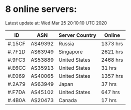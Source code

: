 # 8 online servers:

Latest update at: Wed Mar 25 20:10:10 UTC 2020

| ID | ASN | Server Country | Online |
| -- | --- | -------------- | ------ |
| #.15CF | AS49392 | Russia | 1373 hrs |
| #.7F1D | AS63949 | Singapore | 2621 hrs |
| #.9FC3 | AS53889 | United States | 2468 hrs |
| #.E6CC | AS35913 | United States | 31 hrs |
| #.E069 | AS40065 | United States | 1357 hrs |
| #.2A79 | AS63949 | Japan | 37 hrs |
| #.F7DA | AS45102 | United States | 647 hrs |
| #.4B0A | AS20473 | Canada | 17 hrs |

